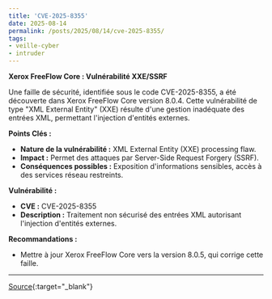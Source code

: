 ```yaml
---
title: 'CVE-2025-8355'
date: 2025-08-14
permalink: /posts/2025/08/14/cve-2025-8355/
tags:
- veille-cyber
- intruder
---
```

**Xerox FreeFlow Core : Vulnérabilité XXE/SSRF**

Une faille de sécurité, identifiée sous le code CVE-2025-8355, a été découverte dans Xerox FreeFlow Core version 8.0.4. Cette vulnérabilité de type "XML External Entity" (XXE) résulte d'une gestion inadéquate des entrées XML, permettant l'injection d'entités externes.

**Points Clés :**

*   **Nature de la vulnérabilité :** XML External Entity (XXE) processing flaw.
*   **Impact :** Permet des attaques par Server-Side Request Forgery (SSRF).
*   **Conséquences possibles :** Exposition d'informations sensibles, accès à des services réseau restreints.

**Vulnérabilité :**

*   **CVE :** CVE-2025-8355
*   **Description :** Traitement non sécurisé des entrées XML autorisant l'injection d'entités externes.

**Recommandations :**

*   Mettre à jour Xerox FreeFlow Core vers la version 8.0.5, qui corrige cette faille.

---
[Source](https://cvemon.intruder.io/cves/CVE-2025-8355){:target="_blank"}
